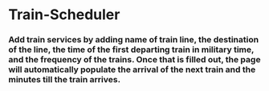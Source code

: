 # Train-Scheduler
### Add train services by adding name of train line, the destination of the line, the time of the first departing train in military time, and the frequency of the trains. Once that is filled out, the page will automatically populate the arrival of the next train and the minutes till the train arrives.
